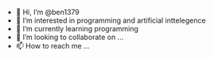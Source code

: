 - 👋 Hi, I’m @ben1379
- 👀 I’m interested in programming and artificial inttelegence 
- 🌱 I’m currently learning programming 
- 💞️ I’m looking to collaborate on ...
- 📫 How to reach me ...

<!---
ben1379/ben1379 is a ✨ special ✨ repository because its `README.md` (this file) appears on your GitHub profile.
You can click the Preview link to take a look at your changes.
--->
